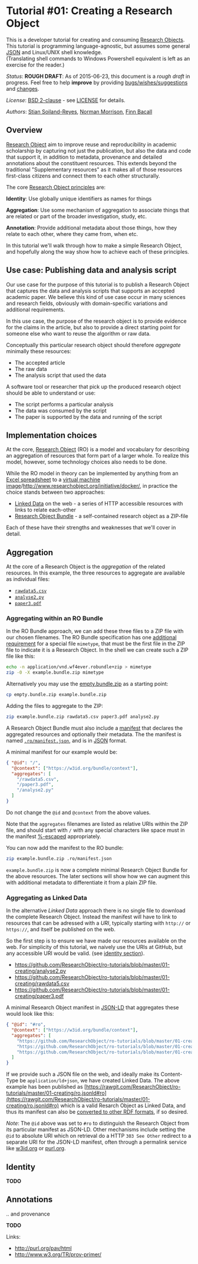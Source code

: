 # Tutorial #01: Creating a Research Object

This is a developer tutorial for creating and consuming [Research Objects](http://www.researchobject.org/).
This tutorial is programming language-agnostic, but assumes some
general [JSON](http://json.org/) and Linux/UNIX shell knowledge.  
(Translating shell commands to Windows Powershell equivalent is left as an exercise for the reader.)


*Status*: **ROUGH DRAFT**: As of 2015-06-23, this document is a *rough draft* in progress. Feel free to help 
**improve** by providing [bugs/wishes/suggestions](https://github.com/ResearchObject/ro-tutorials/issues) and 
[changes](https://github.com/ResearchObject/ro-tutorials/pulls).

*License*: [BSD 2-clause](http://opensource.org/licenses/BSD-2-Clause) - see [LICENSE](../LICENSE) for details.

*Authors*: [Stian Soiland-Reyes](http://orcid.org/0000-0001-9842-9718), 
[Norman Morrison](http://www.cs.manchester.ac.uk/about-us/staff/profile/?ea=Norman.Morrison), 
[Finn Bacall](http://orcid.org/0000-0002-0048-3300)


## Overview

[Research Object](http://www.researchobject.org/) aim to improve reuse and reproducibility in academic scholarship by capturing not just the publication, but also the data and code that support it, in addition to metadata, provenance and detailed annotations about the constituent resources. This extends beyond the traditional "Supplementary resources" as it makes all of those resources first-class citizens and connect them to each other structurally.

The core [Research Object principles](http://www.researchobject.org/overview/) are:

**Identity**: Use globally unique identifiers as names for things

**Aggregation**: Use some mechanism of aggregation to associate things that are related or part of the broader investigation, study, etc. 

**Annotation**: Provide additional metadata about those things, how they relate to each other, where they came from, when etc. 


In this tutorial we'll walk through how to make a simple Research Object, and hopefully along the way show how to achieve each of these principles. 


## Use case: Publishing data and analysis script

Our use case for the purpose of this tutorial is to publish a Research Object that captures the data and analysis scripts that supports an accepted academic paper. We believe this kind of use case occur in many sciences and research fields, obviously with domain-specific variations and additional requirements. 

In this use case, the purpose of the research object is to provide evidence for the claims in the article, but also to provide a direct starting point for someone else who want to reuse the algorithm or raw data.

Conceptually this particular research object should therefore *aggregate* minimally these resources:

* The accepted article
* The raw data
* The analysis script that used the data

A software tool or researcher that pick up the produced research object should be able to understand or use:

* The script performs a particular analysis
* The data was consumed by the script
* The paper is supported by the data and running of the script

## Implementation choices

At the core, [Research Object](http://www.researchobject.org/specifications/) (RO) is a model and vocabulary for describing an aggregation of resources that form part of a larger whole. To realize this model, however, some technology choices also
needs to be done.

While the RO model in theory can be implemented by anything from an [Excel spreadsheet](http://www.researchobject.org/initiative/rightfield/) to a [virtual machine image](http://www.researchobject.org/initiative/docker)/http://www.researchobject.org/initiative/docker/, in practice the choice stands between two approaches:

* [Linked Data](http://www.w3.org/standards/semanticweb/data) on the web  - a series of HTTP accessible resources with links to relate each-other
* [Research Object Bundle](http://www.researchobject.org/initiative/ro-bundle-zip/) - a self-contained research object as a ZIP-file

Each of these have their strengths and weaknesses that we'll cover in detail. 

## Aggregation

At the core of a Research Object is the _aggregation_ of the related resources.
In this example, the three resources to aggregate are available as individual
files:

* [`rawdata5.csv`](rawdata5.csv)
* [`analyse2.py`](analyse2.py)
* [`paper3.pdf`](paper3.pdf)


### Aggregating within an RO Bundle

In the RO Bundle approach, we can add these three files to a ZIP file with our chosen filenames. The RO Bundle specification has one [additional requirement](https://w3id.org/bundle/#ucf) for a special file `mimetype`, that must be the first file in the ZIP file to indicate it is a Research Object. In the shell we can create such a ZIP file like this:

```bash
echo -n application/vnd.wf4ever.robundle+zip > mimetype
zip -0 -X example.bundle.zip mimetype
```

Alternatively you may use the [empty.bundle.zip](empty.bundle.zip) as a starting point:

```bash
cp empty.bundle.zip example.bundle.zip 
```

Adding the files to aggregate to the ZIP:

```bash
zip example.bundle.zip rawdata5.csv paper3.pdf analyse2.py
```

A Research Object Bundle must also include a [manifest](https://w3id.org/bundle/#manifest-json) that declares the aggregated
resources and optionally their metadata. The the manifest is named [`.ro/manifest.json`](.ro/manifest.json), and is in 
[JSON](http://json.org/) format.

A minimal manifest for our example would be:

```json
{ "@id": "/",
  "@context": ["https://w3id.org/bundle/context"],
  "aggregates": [
    "/rawdata5.csv",
    "/paper3.pdf",
    "/analyse2.py"
  ]
}
```

Do not change the `@id` and `@context` from the above values.

Note that the `aggregates` filenames are listed as relative URIs within the ZIP file, 
and should start with `/` with any special characters like space must 
in the manifest 
[%-escaped](https://researchobject.github.io/specifications/bundle/#escaping)
appropriately.

You can now add the manifest to the RO bundle:

```bash
zip example.bundle.zip .ro/manifest.json 
```

`example.bundle.zip` is now a complete minimal Research Object Bundle for the above resources. 
The later sections will show how we can augment this with additional metadata to differentiate
it from a plain ZIP file.


### Aggregating as Linked Data

In the alternative _Linked Data_ approach there is no single file to download the complete Research Object. Instead
the manifest will have to link to resources that can be adressed with a _URI_, typically starting with `http://` or `https://`, 
and itself be published on the web.

So the first step is to ensure we have made our resources available on the web. For simplicity of this tutorial, 
we naively use the URIs at GitHub, but any accessible URI would be valid. (see [identity section](#Identity)).

* https://github.com/ResearchObject/ro-tutorials/blob/master/01-creating/analyse2.py
* https://github.com/ResearchObject/ro-tutorials/blob/master/01-creating/rawdata5.csv
* https://github.com/ResearchObject/ro-tutorials/blob/master/01-creating/paper3.pdf 

A minimal Research Object manifest in [JSON-LD](http://json-ld.org/) that aggregates these 
would look like this:

```json
{ "@id": "#ro",
  "@context": ["https://w3id.org/bundle/context"],
  "aggregates": [
    "https://github.com/ResearchObject/ro-tutorials/blob/master/01-creating/rawdata5.csv",
    "https://github.com/ResearchObject/ro-tutorials/blob/master/01-creating/paper3.pdf",
    "https://github.com/ResearchObject/ro-tutorials/blob/master/01-creating/analyse2.py"
  ]
}
```

If we provide such a JSON file on the web, and ideally make its Content-Type be `application/ld+json`, we have created
Linked Data. The above example has been published as
[https://rawgit.com/ResearchObject/ro-tutorials/master/01-creating/ro.jsonld#ro](https://rawgit.com/ResearchObject/ro-tutorials/master/01-creating/ro.jsonld#ro) which is a valid Resarch Object as Linked Data, and thus its manifest can also be [converted to other RDF formats](http://rdf.greggkellogg.net/distiller?format=turtle&in_fmt=jsonld&uri=https://rawgit.com/ResearchObject/ro-tutorials/master/01-creating/ro.jsonld#ro), if so desired.

_Note_: The `@id` above was set to `#ro` to distinguish the Research Object from its particular manifest as JSON-LD. Other mechanisms include setting the `@id` to absolute URI which on retrieval do a HTTP `303 See Other` redirect to a separate URI for the JSON-LD manifest, often through a permalink service like [w3id.org](https://w3id.org/) or [purl.org](http://purl.org/).


## Identity

**TODO**


## Annotations
.. and provenance

**TODO**


Links:

* http://purl.org/pav/html
* http://www.w3.org/TR/prov-primer/
